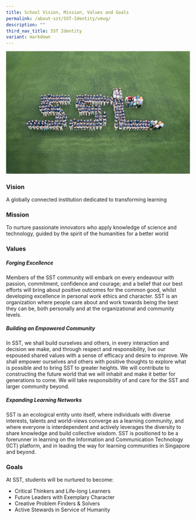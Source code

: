 ```yaml
---
title: School Vision, Mission, Values and Goals
permalink: /about-sst/SST-Identity/vmvg/
description: ""
third_nav_title: SST Identity
variant: markdown
---
```

![](/images/Homepage%20Banner.jpeg)

### Vision

A globally connected institution dedicated to transforming learning


### Mission

To nurture passionate innovators who apply knowledge of science and technology, guided by the spirit of the humanities for a better world


### Values
##### Forging Excellence

Members of the SST community will embark on every endeavour with passion, commitment, confidence and courage; and a belief that our best efforts will bring about positive outcomes for the common good, whilst developing excellence in personal work ethics and character. SST is an organization where people care about and work towards being the best they can be, both personally and at the organizational and community levels.

##### Building an Empowered Community

In SST, we shall build ourselves and others, in every interaction and decision we make, and through respect and responsibility, live our espoused shared values with a sense of efficacy and desire to improve. We shall empower ourselves and others with positive thoughts to explore what is possible and to bring SST to greater heights. We will contribute to constructing the future world that we will inhabit and make it better for generations to come. We will take responsibility of and care for the SST and larger community beyond.

##### Expanding Learning Networks

SST is an ecological entity unto itself, where individuals with diverse interests, talents and world-views converge as a learning community, and where everyone is interdependent and actively leverages the diversity to share knowledge and build collective wisdom. SST is positioned to be a forerunner in learning on the Information and Communication Technology (ICT) platform, and in leading the way for learning communities in Singapore and beyond.


### Goals

At SST, students will be nurtured to become:

*   Critical Thinkers and Life-long Learners 
*   Future Leaders with Exemplary Character 
*   Creative Problem Finders & Solvers 
*   Active Stewards in Service of Humanity